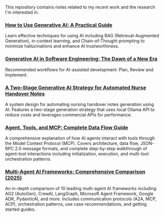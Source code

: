 
This repository contains notes related to my recent work and the research I'm interested in.




### [How to Use Generative AI: A Practical Guide](effective_ai_prompting_guide.md)

Learn effective techniques for using AI including RAG (Retrieval-Augmented Generation), in-context learning, and Chain-of-Thought prompting to minimize hallucinations and enhance AI trustworthiness.


### [Generative AI in Software Engineering: The Dawn of a New Era](generative_ai_in_software_engineering.md)

Recommended workflows for AI-assisted development: Plan, Review and Implement.



### [A Two-Stage Generative AI Strategy for Automated Nurse Handover Notes](handover_system_design.md)

A system design for automating nursing handover notes generation using AI. Features a two-stage generation strategy that uses local Ollama API to reduce costs and leverages commercial APIs for performance.


### [Agent, Tools, and MCP: Complete Data Flow Guide](agent_tools_dataflow.md)

A comprehensive explanation of how AI agents interact with tools through the Model Context Protocol (MCP). Covers architecture, data flow, JSON-RPC 2.0 message formats, and complete step-by-step walkthrough of agent-tool interactions including initialization, execution, and multi-tool orchestration patterns.


### [Multi-Agent AI Frameworks: Comprehensive Comparison (2025)](multi_agent_frameworks_comparison.md)

An in-depth comparison of 10 leading multi-agent AI frameworks including AG2 (AutoGen), CrewAI, LangGraph, Microsoft Agent Framework, Google ADK, PydanticAI, and more. Includes communication protocols (A2A, MCP, ACP), orchestration patterns, use case recommendations, and getting started guides.




